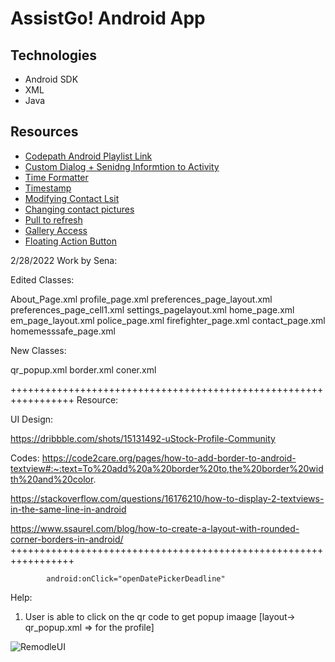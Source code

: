 # AssistGo! Android App

## Technologies
- Android SDK
- XML
- Java

## Resources
- [Codepath Android Playlist Link](https://www.youtube.com/playlist?list=PLrT2tZ9JRrf6_UwKHwI5bzZTn2Qw4zf_F)
- [Custom Dialog + Senidng Informtion to Activity](https://www.youtube.com/watch?v=ARezg1D9Zd0&t=389s&ab_channel=CodinginFlow)
- [Time Formatter](https://github.com/nesquena/TimeFormatter)
- [Timestamp](https://www.youtube.com/watch?v=7QVr5SgpVog)
- [Modifying Contact Lsit](https://www.dev2qa.com/how-to-update-delete-android-contacts-programmatically/)
- [Changing contact pictures](https://stackoverflow.com/questions/17789256/change-contact-picture-programmatically)
- [Pull to refresh](https://guides.codepath.org/android/Implementing-Pull-to-Refresh-Guide)
- [Gallery Access](https://www.youtube.com/watch?v=HtS-qI54GKk)
- [Floating Action Button](https://guides.codepath.org/android/Floating-Action-Buttons)


2/28/2022 Work by Sena:

Edited Classes:

About_Page.xml
profile_page.xml
preferences_page_layout.xml
preferences_page_cell1.xml
settings_pagelayout.xml
home_page.xml
em_page_layout.xml
police_page.xml
firefighter_page.xml
contact_page.xml
homemesssafe_page.xml

New Classes:

qr_popup.xml
border.xml
coner.xml

+++++++++++++++++++++++++++++++++++++++++++++++++++++++++++++++++
Resource:

UI Design: 

https://dribbble.com/shots/15131492-uStock-Profile-Community

Codes: 
https://code2care.org/pages/how-to-add-border-to-android-textview#:~:text=To%20add%20a%20border%20to,the%20border%20width%20and%20color.

https://stackoverflow.com/questions/16176210/how-to-display-2-textviews-in-the-same-line-in-android

https://www.ssaurel.com/blog/how-to-create-a-layout-with-rounded-corner-borders-in-android/
+++++++++++++++++++++++++++++++++++++++++++++++++++++++++++++++++


            android:onClick="openDatePickerDeadline"



Help: 
1) User is able to click on the qr code to get popup imaage [layout-> qr_popup.xml => for the profile]


![RemodleUI](https://user-images.githubusercontent.com/45721682/166291196-338f1873-0e48-492a-975d-35f2b1302e91.gif)

